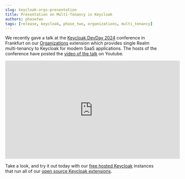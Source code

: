 ```yaml
---
slug: keycloak-orgs-presentation
title: Presentation on Multi-Tenancy in Keycloak
authors: phasetwo
tags: [release, keycloak, phase_two, organizations, multi_tenancy]
---
```


We recently gave a talk at the [Keycloak DevDay 2024](https://www.keycloak-day.dev/) conference in Frankfurt on our [Organizations](https://github.com/p2-inc/keycloak-orgs) extension which provides single Realm multi-tenancy to Keycloak for modern SaaS applications. The hosts of the conference have posted the [video of the talk](https://www.youtube.com/watch?v=DNq51wWw3F4) on Youtube.

<iframe width="560" height="315" src="https://www.youtube.com/embed/DNq51wWw3F4" title="YouTube video player" frameborder="0" allow="accelerometer; autoplay; clipboard-write; encrypted-media; gyroscope; picture-in-picture" allowfullscreen></iframe>

Take a look, and try it out today with our [free hosted Keycloak](https://phasetwo.io/dashboard/) instances that run all of our [open source Keycloak extensions](https://github.com/p2-inc).
